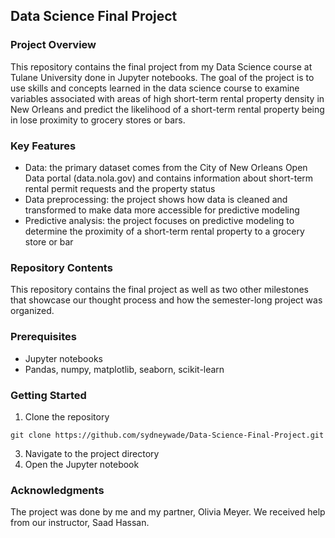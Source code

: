 ## **Data Science Final Project**
### **Project Overview**
This repository contains the final project from my Data Science course at Tulane University done in Jupyter notebooks. The goal of the project is to use skills and concepts learned in the data science course to examine variables associated with areas of high short-term rental property density in New Orleans and predict the likelihood of a short-term rental property being in lose proximity to grocery stores or bars.

### **Key Features**
- Data: the primary dataset comes from the City of New Orleans Open Data portal (data.nola.gov) and contains information about short-term rental permit requests and the property status
- Data preprocessing: the project shows how data is cleaned and transformed to make data more accessible for predictive modeling
- Predictive analysis: the project focuses on predictive modeling to determine the proximity of a short-term rental property to a grocery store or bar

### **Repository Contents**
This repository contains the final project as well as two other milestones that showcase our thought process and how the semester-long project was organized.

### **Prerequisites**
- Jupyter notebooks
- Pandas, numpy, matplotlib, seaborn, scikit-learn

### **Getting Started**
1. Clone the repository
```
git clone https://github.com/sydneywade/Data-Science-Final-Project.git
```
3. Navigate to the project directory
4. Open the Jupyter notebook

### **Acknowledgments**
The project was done by me and my partner, Olivia Meyer. We received help from our instructor, Saad Hassan.
